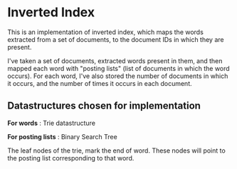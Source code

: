 # Inverted Index
This is an implementation of inverted index, which maps the words extracted from a set of documents, to the document IDs in which they are present.

I've taken a set of documents, extracted words present in them, and then mapped each word with "posting lists" (list of documents in which the word occurs). For each word, I've also stored the number of documents in which it occurs, and the number of times it occurs in each document.

## Datastructures chosen for implementation

<b>For words</b>  :  Trie datastructure
  
<b>For posting lists</b> :  Binary Search Tree

The leaf nodes of the trie, mark the end of word. These nodes will point to the posting list corresponding to
that word. 
